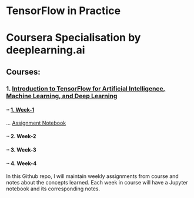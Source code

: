 # TensorFlow in Practice
# Coursera Specialisation by deeplearning.ai

## Courses:
### 1. [Introduction to TensorFlow for Artificial Intelligence, Machine Learning, and Deep Learning](https://github.com/saurabh-smk/Coursera-Tensorflow-in-practice/tree/master/Course1-)
#### ⋅⋅ [1. Week-1](https://github.com/saurabh-smk/Coursera-Tensorflow-in-practice/tree/master/Course1-/week1)
... [Assignment Notebook](https://github.com/saurabh-smk/Coursera-Tensorflow-in-practice/blob/master/Course1-/week1/Exercise_1_House_Price_Prediction.ipynb)
#### ⋅⋅ 2. Week-2
#### ⋅⋅ 3. Week-3
#### ⋅⋅ 4. Week-4


In this Github repo, I will maintain weekly assignments from course and notes about the concepts learned. Each week in course will have a Jupyter notebook and its corresponding notes.
